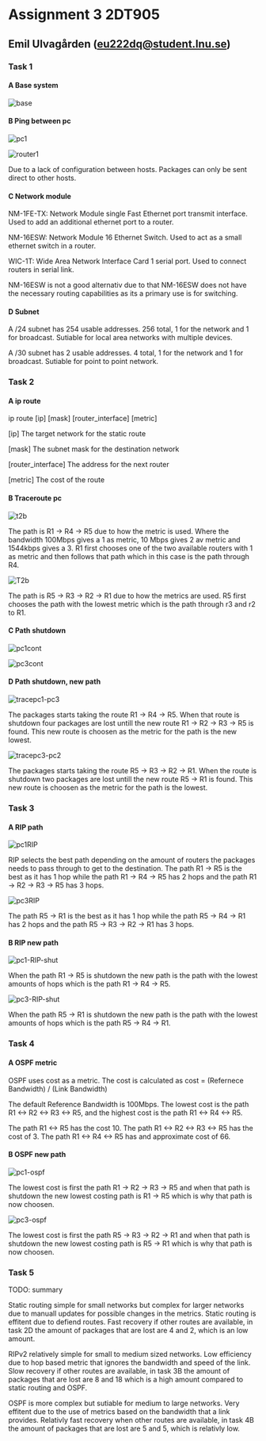 # Assignment 3 2DT905

## Emil Ulvagården (<eu222dq@student.lnu.se>)

### Task 1

#### A Base system

![base](T1a-base.png)

#### B Ping between pc

![pc1](T1b-pc1.png)

![router1](T1b-router1.png)

Due to a lack of configuration between hosts. Packages can only be sent direct to other hosts.

#### C Network module

NM-1FE-TX: Network Module single Fast Ethernet port transmit interface. Used to add an additional ethernet port to a router.

NM-16ESW: Network Module 16 Ethernet Switch. Used to act as a small ethernet switch in a router.

WIC-1T: Wide Area Network Interface Card 1 serial port. Used to connect routers in serial link.

NM-16ESW is not a good alternativ due to that NM-16ESW does not have the necessary routing capabilities as its a primary use is for switching.

#### D Subnet

A /24 subnet has 254 usable addresses. 256 total, 1 for the network and 1 for broadcast. Sutiable for local area networks with multiple devices.

A /30 subnet has 2 usable addresses. 4 total, 1 for the network and 1 for broadcast. Sutiable for point to point network.

### Task 2

#### A ip route

ip route [ip] [mask] [router_interface] [metric]

[ip] The target network for the static route

[mask] The subnet mask for the destination network

[router_interface] The address for the next router

[metric] The cost of the route

#### B Traceroute pc

![t2b](T2b-pc1.png)

The path is R1 -> R4 -> R5 due to how the metric is used. Where the bandwidth 100Mbps gives a 1 as metric, 10 Mbps gives 2 av metric and 1544kbps gives a 3. R1 first chooses one of the two available routers with 1 as metric and then follows that path which in this case is the path through R4.

![T2b](T2b-pc3.png)

The path is R5 -> R3 -> R2 -> R1 due to how the metrics are used. R5 first chooses the path with the lowest metric which is the path through r3 and r2 to R1.

#### C Path shutdown

![pc1cont](T2c-pc1cont.png)

![pc3cont](T2c-pc3cont.png)

#### D Path shutdown, new path

![tracepc1-pc3](T2d-Tracepc1-pc3.png)

The packages starts taking the route R1 -> R4 -> R5. When that route is shutdown four packages are lost untill the new route R1 -> R2 -> R3 -> R5 is found. This new route is choosen as the metric for the path is the new lowest.

![tracepc3-pc2](T2d-Tracepc3-pc2.png)

The packages starts taking the route R5 -> R3 -> R2 -> R1. When the route is shutdown two packages are lost untill the new route R5 -> R1 is found. This new route is choosen as the metric for the path is the lowest.

### Task 3

#### A RIP path

![pc1RIP](T3a-pc1RIP.png)

RIP selects the best path depending on the amount of routers the packages needs to pass through to get to the destination. The path R1 -> R5 is the best as it has 1 hop while the path R1 -> R4 -> R5 has 2 hops and the path R1 -> R2 -> R3 -> R5 has 3 hops.

![pc3RIP](T3a-pc3RIP.png)

The path R5 -> R1 is the best as it has 1 hop while the path R5 -> R4 -> R1 has 2 hops and the path R5 -> R3 -> R2 -> R1 has 3 hops.

#### B RIP new path

![pc1-RIP-shut](T3b-pc1-RIP-shut.png)

When the path R1 -> R5 is shutdown the new path is the path with the lowest amounts of hops which is the path R1 -> R4 -> R5.

![pc3-RIP-shut](T3b-pc3-RIP-shut.png)

When the path R5 -> R1 is shutdown the new path is the path with the lowest amounts of hops which is the path R5 -> R4 -> R1.

### Task 4

#### A OSPF metric

OSPF uses cost as a metric. The cost is calculated as cost = (Refernece Bandwidth) / (Link Bandwidth)

The default Reference Bandwidth is 100Mbps. The lowest cost is the path R1 <-> R2 <-> R3 <-> R5, and the highest cost is the path R1 <-> R4 <-> R5.

The path R1 <-> R5 has the cost 10. The path R1 <-> R2 <-> R3 <-> R5 has the cost of 3. The path R1 <-> R4 <-> R5 has and approximate cost of 66.

#### B OSPF new path

![pc1-ospf](T4a-pc1-ospf.png)

The lowest cost is first the path R1 -> R2 -> R3 -> R5 and when that path is shutdown the new lowest costing path is R1 -> R5 which is why that path is now choosen.

![pc3-ospf](T4a-pc3-ospf.png)

The lowest cost is first the path R5 -> R3 -> R2 -> R1 and when that path is shutdown the new lowest costing path is R5 -> R1 which is why that path is now choosen.

### Task 5

TODO: summary

Static routing simple for small networks but complex for larger networks due to manuall updates for possible changes in the metrics. Static routing is effitent due to defiend routes. Fast recovery if other routes are available, in task 2D the amount of packages that are lost are 4 and 2, which is an low amount.

RIPv2 relatively simple for small to medium sized networks. Low efficiency due to hop based metric that ignores the bandwidth and speed of the link. Slow recovery if other routes are available, in task 3B the amount of packages that are lost are 8 and 18 which is a high amount compared to static routing and OSPF.

OSPF is more complex but sutiable for medium to large networks. Very effitent due to the use of metrics based on the bandwidth that a link provides. Relativly fast recovery when other routes are available, in task 4B the amount of packages that are lost are 5 and 5, which is relativly low.
